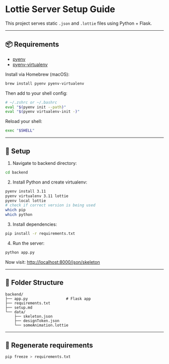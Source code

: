 # Lottie Server Setup Guide

This project serves static `.json` and `.lottie` files using Python + Flask.

---

## 📦 Requirements

- [pyenv](https://github.com/pyenv/pyenv)
- [pyenv-virtualenv](https://github.com/pyenv/pyenv-virtualenv)

Install via Homebrew (macOS):

```bash
brew install pyenv pyenv-virtualenv
```

Then add to your shell config:

```bash
# ~/.zshrc or ~/.bashrc
eval "$(pyenv init --path)"
eval "$(pyenv virtualenv-init -)"
```

Reload your shell:

```bash
exec "$SHELL"
```

---

## 🚀 Setup

1. Navigate to backend directory:

```bash
cd backend
```

2. Install Python and create virtualenv:

```bash
pyenv install 3.11
pyenv virtualenv 3.11 lottie
pyenv local lottie
# check if correct version is being used
which pip
which python
```

3. Install dependencies:

```bash
pip install -r requirements.txt
```

4. Run the server:

```bash
python app.py
```

Now visit: [http://localhost:8000/json/skeleton](http://localhost:8000/json/skeleton)

---

## 📂 Folder Structure

```
backend/
├── app.py                 # Flask app
├── requirements.txt
├── setup.md
└── data/
    ├── skeleton.json
    ├── designToken.json
    └── someAnimation.lottie
```

---

## 🔄 Regenerate requirements

```bash
pip freeze > requirements.txt
```